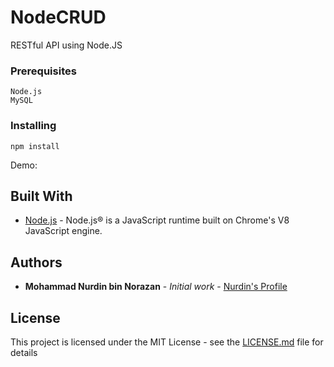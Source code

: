 # NodeCRUD

RESTful API using Node.JS


### Prerequisites

```
Node.js
MySQL
```

### Installing

```
npm install
```

Demo: 

## Built With

* [Node.js](https://nodejs.org/en/docs/) - Node.js® is a JavaScript runtime built on Chrome's V8 JavaScript engine.

## Authors

* **Mohammad Nurdin bin Norazan** - *Initial work* - [Nurdin's Profile](http://www.revivalx.com/my/)

## License

This project is licensed under the MIT License - see the [LICENSE.md](LICENSE.md) file for details
